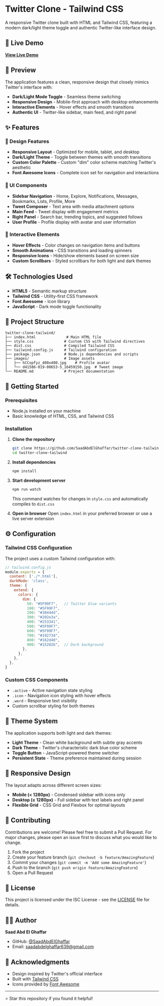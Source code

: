 # Twitter Clone - Tailwind CSS

A responsive Twitter clone built with HTML and Tailwind CSS, featuring a modern dark/light theme toggle and authentic Twitter-like interface design.

## 🚀 Live Demo

[**View Live Demo**](https://saadabdelghaffar.github.io/twitter-clone-tailwind/)

## 📸 Preview

The application features a clean, responsive design that closely mimics Twitter's interface with:
- **Dark/Light Mode Toggle** - Seamless theme switching
- **Responsive Design** - Mobile-first approach with desktop enhancements
- **Interactive Elements** - Hover effects and smooth transitions
- **Authentic UI** - Twitter-like sidebar, main feed, and right panel

## ✨ Features

### 🎨 Design Features
- **Responsive Layout** - Optimized for mobile, tablet, and desktop
- **Dark/Light Theme** - Toggle between themes with smooth transitions
- **Custom Color Palette** - Custom "dim" color scheme matching Twitter's aesthetic
- **Font Awesome Icons** - Complete icon set for navigation and interactions

### 🧩 UI Components
- **Sidebar Navigation** - Home, Explore, Notifications, Messages, Bookmarks, Lists, Profile, More
- **Tweet Composer** - Text area with media attachment options
- **Main Feed** - Tweet display with engagement metrics
- **Right Panel** - Search bar, trending topics, and suggested follows
- **User Profile** - Profile display with avatar and user information

### 📱 Interactive Elements
- **Hover Effects** - Color changes on navigation items and buttons
- **Smooth Animations** - CSS transitions and loading spinners
- **Responsive Icons** - Hide/show elements based on screen size
- **Custom Scrollbars** - Styled scrollbars for both light and dark themes

## 🛠️ Technologies Used

- **HTML5** - Semantic markup structure
- **Tailwind CSS** - Utility-first CSS framework
- **Font Awesome** - Icon library
- **JavaScript** - Dark mode toggle functionality

## 📁 Project Structure

```
twitter-clone-tailwind/
├── index.html              # Main HTML file
├── style.css              # Custom CSS with Tailwind directives
├── dist.css               # Compiled Tailwind CSS
├── tailwind.config.js     # Tailwind configuration
├── package.json           # Node.js dependencies and scripts
├── images/                # Image assets
│   ├── hCCopfyz_400x400.jpg    # Profile avatar
│   └── d41586-019-00653-5_16459150.jpg  # Tweet image
└── README.md              # Project documentation
```

## 🚀 Getting Started

### Prerequisites
- Node.js installed on your machine
- Basic knowledge of HTML, CSS, and Tailwind CSS

### Installation

1. **Clone the repository**
   ```bash
   git clone https://github.com/SaadAbdElGhaffar/twitter-clone-tailwind.git
   cd twitter-clone-tailwind
   ```

2. **Install dependencies**
   ```bash
   npm install
   ```

3. **Start development server**
   ```bash
   npm run watch
   ```
   This command watches for changes in `style.css` and automatically compiles to `dist.css`

4. **Open in browser**
   Open `index.html` in your preferred browser or use a live server extension

## ⚙️ Configuration

### Tailwind CSS Configuration
The project uses a custom Tailwind configuration with:

```javascript
// tailwind.config.js
module.exports = {
  content: ['./*.html'],
  darkMode: 'class',
  theme: {
    extend: {
      colors: {
        dim: {
          50: "#5F99F7",   // Twitter blue variants
          100: "#5F99F7",
          200: "#38444d",
          300: "#202e3a",
          400: "#253341",
          500: "#5F99F7",
          600: "#5F99F7",
          700: "#192734",
          800: "#162d40",
          900: "#15202b",  // Dark background
        },
      },
    },
  },
}
```

### Custom CSS Components
- `.active` - Active navigation state styling
- `.icon` - Navigation icon styling with hover effects
- `.word` - Responsive text visibility
- Custom scrollbar styling for both themes

## 🎨 Theme System

The application supports both light and dark themes:

- **Light Theme** - Clean white background with subtle gray accents
- **Dark Theme** - Twitter's characteristic dark blue color scheme
- **Toggle Button** - JavaScript-powered theme switcher
- **Persistent State** - Theme preference maintained during session

## 📱 Responsive Design

The layout adapts across different screen sizes:

- **Mobile (< 1280px)** - Condensed sidebar with icons only
- **Desktop (≥ 1280px)** - Full sidebar with text labels and right panel
- **Flexible Grid** - CSS Grid and Flexbox for optimal layouts

## 🤝 Contributing

Contributions are welcome! Please feel free to submit a Pull Request. For major changes, please open an issue first to discuss what you would like to change.

1. Fork the project
2. Create your feature branch (`git checkout -b feature/AmazingFeature`)
3. Commit your changes (`git commit -m 'Add some AmazingFeature'`)
4. Push to the branch (`git push origin feature/AmazingFeature`)
5. Open a Pull Request

## 📄 License

This project is licensed under the ISC License - see the [LICENSE](LICENSE) file for details.

## 👨‍💻 Author

**Saad Abd El Ghaffar**
- GitHub: [@SaadAbdElGhaffar](https://github.com/SaadAbdElGhaffar)
- Email: saadabdelghaffar639@gmail.com

## 🙏 Acknowledgments

- Design inspired by Twitter's official interface
- Built with [Tailwind CSS](https://tailwindcss.com/)
- Icons provided by [Font Awesome](https://fontawesome.com/)

---

⭐ Star this repository if you found it helpful!
